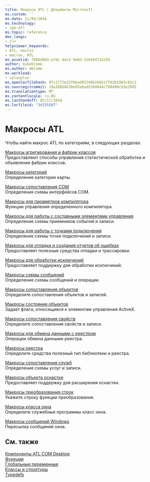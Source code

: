 ```yaml
---
title: Макросы ATL | Документы Microsoft
ms.custom: ''
ms.date: 11/04/2016
ms.technology:
- cpp-atl
ms.topic: reference
dev_langs:
- C++
helpviewer_keywords:
- ATL, macros
- macros, ATL
ms.assetid: 788bd803-e7dc-4dc5-9e8d-31649471415b
author: mikeblome
ms.author: mblome
ms.workload:
- cplusplus
ms.openlocfilehash: 9fc2777e32fb6ad95248b266b1ff62b1983c83c2
ms.sourcegitcommit: 19a108b4b30e93a9ad5394844c798490cb3e2945
ms.translationtype: MT
ms.contentlocale: ru-RU
ms.lasthandoff: 05/17/2018
ms.locfileid: "34255587"
---
```

# <a name="atl-macros"></a>Макросы ATL
Чтобы найти макрос ATL по категориям, в следующих разделах.  
  
 [Макросы агрегирования и фабрик классов](../../atl/reference/aggregation-and-class-factory-macros.md)  
 Предоставляют способы управления статистической обработки и объявления фабрик классов.  
  
 [Макросы категорий](../../atl/reference/category-macros.md)  
 Определение категории карты.  
  
 [Макросы сопоставления COM](../../atl/reference/com-map-macros.md)  
 Определения схемы интерфейсов COM.  
  
 [Макросы для параметров компилятора](../../atl/reference/compiler-options-macros.md)  
 Функции управления определенного компилятора.  
  
 [Макросы для работы с составными элементами управления](../../atl/reference/composite-control-macros.md)  
 Определение схемы приемников событий и записи.  
  
 [Макросы для работы с точками подключения](../../atl/reference/connection-point-macros.md)  
 Определение схемы точки подключения и записи.  
  
 [Макросы для отладки и создания отчетов об ошибках](../../atl/reference/debugging-and-error-reporting-macros.md)  
 Предоставляет полезные средства отладки и трассировки.  
  
 [Макросы для обработки исключений](../../atl/reference/exception-handling-macros.md)  
 Предоставляет поддержку для обработки исключений.  
  
 [Макросы схемы сообщений](../../atl/reference/message-map-macros-atl.md)  
 Определение схемы сообщений и операции.  
  
 [Макросы сопоставления объектов](../../atl/reference/object-map-macros.md)  
 Определите сопоставления объектов и записей.  
  
 [Макросы состояния объектов](../../atl/reference/object-status-macros.md)  
 Задает флаги, относящиеся к элементам управления ActiveX.  
  
 [Макросы сопоставления свойств](../../atl/reference/property-map-macros.md)  
 Определите сопоставления свойств и записи.  
  
 [Макросы для обмена данными с реестром](../../atl/reference/registry-data-exchange-macros.md)  
 Операции обмена данными реестра.  
  
 [Макросы реестра](../../atl/reference/registry-macros.md)  
 Определите средства полезный тип библиотеки и реестра.  
  
 [Макросы сопоставления служб](../../atl/reference/service-map-macros.md)  
 Определение схемы услуг и записи.  
  
 [Макросы объекта оснастки](../../atl/reference/snap-in-object-macros.md)  
 Предоставляет поддержку для расширения оснастки.  
  
 [Макросы преобразования строк](string-conversion-macros.md)  
 Укажите строку функции преобразования.  
  
 [Макросы класса окна](../../atl/reference/window-class-macros.md)  
 Определите служебные программы класс окна.  
  
 [Макросы сообщений Windows](../../atl/reference/windows-messages-macros.md)  
 Пересылка сообщений окна.  
  
## <a name="see-also"></a>См. также  

 [Компоненты ATL COM Desktop](../../atl/atl-com-desktop-components.md)   
 [Функции](../../atl/reference/atl-functions.md)   
 [Глобальные переменные](../../atl/reference/atl-global-variables.md)   
 [Классы и структуры](../../atl/reference/atl-classes.md)  
 [Typedefs](../../atl/reference/atl-typedefs.md)   

